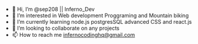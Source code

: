 - 👋 Hi, I’m @sep208 || Inferno_Dev
- 👀 I’m interested in Web development Proggraming and Mountain biking
- 🌱 I’m currently learning node.js postgresSQL advanced CSS and react.js
- 💞️ I’m looking to collaborate on any projects
- 📫 How to reach me infernocodinghq@gmail.com

<!---
sep208/sep208 is a ✨ special ✨ repository because its `README.md` (this file) appears on your GitHub profile.
You can click the Preview link to take a look at your changes.
--->
